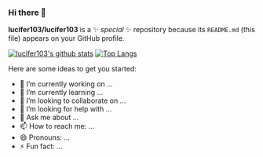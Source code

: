 ### Hi there 👋

**lucifer103/lucifer103** is a ✨ _special_ ✨ repository because its `README.md` (this file) appears on your GitHub profile.

[![lucifer103's github stats](https://github-readme-stats.vercel.app/api?username=lucifer103&show_icons=true&count_private=true)](https://github.com/anuraghazra/github-readme-stats)
[![Top Langs](https://github-readme-stats.vercel.app/api/top-langs/?username=lucifer103)](https://github.com/anuraghazra/github-readme-stats)

Here are some ideas to get you started:

- 🔭 I’m currently working on ...
- 🌱 I’m currently learning ...
- 👯 I’m looking to collaborate on ...
- 🤔 I’m looking for help with ...
- 💬 Ask me about ...
- 📫 How to reach me: ...
- 😄 Pronouns: ...
- ⚡ Fun fact: ...
